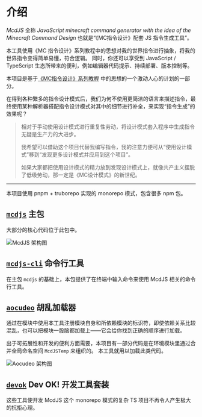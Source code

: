 # 介绍

*McdJS* 全称 *JavaScript minecraft command generator with the idea of the Minecraft Command Design* 也就是“《MC指令设计》配套 JS 指令生成工具”。

本工具使用《MC 指令设计》系列教程中的思想对我的世界指令进行抽象，将我的世界指令变得简单易懂，符合逻辑。
同时，你还可以享受到 JavaScript / TypeScript 生态所带来的便利，例如编辑器代码提示、持续部署、版本控制等。

本项目是基于[《MC指令设计》系列教程](https://github.com/n9gc/the-minecraft-command-design) 中的思想的一个激动人心的计划的一部分。

在得到各种繁多的指令设计模式后，我们为何不使用更简洁的语言来描述指令，最终使用某种解析器搭配指令设计模式对其中的细节进行补全，来实现“指令生成”的效果呢？

> 相对于手动使用设计模式进行重复性劳动，将设计模式套入程序中生成指令无疑是生产力的大进步。
>
> 我希望可以借助这个项目代替我编写指令，我的注意力便可从“使用设计模式”移到“发现更多设计模式并应用到这个项目”。
>
> 如果大家都把使用设计模式的精力放到发现设计模式上，就像共产主义摆脱了低级劳动，那一定是《MC设计模式》的新世纪。

---

本项目使用 pnpm + truborepo 实现的 monorepo 模式，包含很多 npm 包。

## [`mcdjs`](https://github.com/n9gc/mcdjs/blob/HEAD/packages/mcdjs) 主包

大部分的核心代码位于此包中。

![McdJS 架构图](../../packages/mcdjs/lib/arch.puml ':class=img-puml :size=50%')

## [`mcdjs-cli`](https://github.com/n9gc/mcdjs/blob/HEAD/packages/mcdjs-cli/) 命令行工具

在主包 `mcdjs` 的基础上，本包提供了在终端中输入命令来使用 McdJS 相关的命令行工具。

## [`aocudeo`](https://github.com/n9gc/mcdjs/blob/HEAD/packages/aocudeo/) 胡乱加载器

通过在模块中使用本工具注册模块自身和所依赖模块的标识符，即使依赖关系比较混乱，也可以把模块一股脑都加载上——它会给你找到正确的顺序进行加载。

出于可拓展性和开发的便利方面需要，本项目有一部分代码是在环境模块里通过合并全局命名空间 `McdJSTemp` 来组织的。
本工具就用以加载此类代码。

![Aocudeo 架构图](../../packages/aocudeo/lib/arch.puml  ':class=img-puml :size=50%')

## [`devok`](https://github.com/n9gc/mcdjs/blob/HEAD/packages/dev/) Dev OK! 开发工具套装

这些工具使开发 McdJS 这个 monorepo 模式的复杂 TS 项目不再令人产生极大的抗拒心理。

<script src="scripts/puml.js"></script>
